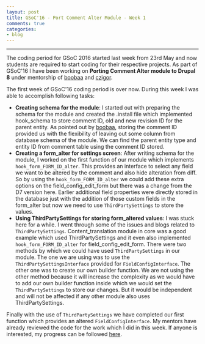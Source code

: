 ```yaml
---
layout: post
title: GSoC'16 - Port Comment Alter Module - Week 1
comments: true
categories:
- blog
---
```


---

The coding period for GSoC 2016 started last week from 23rd May and now students are required to start coding for their respective projects. As part of GSoC'16 I have been working on **Porting Comment Alter module to Drupal 8** under mentorship of [boobaa][] and [czigor][].

The first week of GSoC'16 coding period is over now. During this week I was able to accomplish following tasks:

+ **Creating schema for the module**: I started out with preparing the schema for the module and created the .install file which implemented hook_schema to store comment ID, old and new revision ID for the parent entity. As pointed out by [boobaa][], storing the comment ID provided us with the flexibility of leaving out some column from database schema of the module. We can find the parent entity type and entity ID from comment table using the comment ID stored.
+ **Creating a form_alter for settings screen**: After writing schema for the module, I worked on the first function of our module which implements `hook_form_FORM_ID_alter`. This provides an interface to select any field we want to be altered by the comment and also hide alteration from diff. So by using the `hook_form_FORM_ID_alter` we could add these extra options on the field_config_edit_form but there was a change from the D7 version here. Earlier additional field properties were directly stored in the database just with the addition of those custom fields in the form_alter but now we need to use `ThirdPartySettings` to store the values.
+ **Using ThirdPartySettings for storing form_altered values**: I was stuck here for a while. I went through some of the issues and blogs related to `ThirdPartySettings`. Content_translation module in core was a good example which used ThirdPartySettings and it even also implemented `hook_form_FORM_ID_alter` for field_config_edit_form. There were two methods by which we could have used `ThirdPartySettings` in our module. The one we are using was to use the `ThirdPartySettingsInterface` provided for `FieldConfigInterface`. The other one was to create our own builder function. We are not using the other method because it will increase the complexity as we would have to add our own builder function inside which we would set the `ThirdPartySettings` to store our changes. But it would be independent and will not be affected if any other module also uses ThirdPartySettings.

Finally with the use of `ThirdPartySettings` we have completed our first function which provides an altered `FieldConfigInterface`. My mentors have already reviewed the code for the work which I did in this week. If anyone is interested, my progress can be followed [here][github_repo].

[boobaa]:https://www.drupal.org/u/boobaa
[czigor]:https://www.drupal.org/u/czigor
[github_repo]:https://github.com/anchal29/comment_alter
